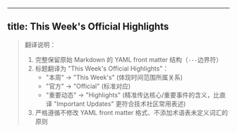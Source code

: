 
---
title: This Week's Official Highlights
---

> 翻译说明：
> 1. 完整保留原始 Markdown 的 YAML front matter 结构（`---`边界符）
> 2. 标题翻译为 "This Week's Official Highlights"：
>    * "本周" → "This Week's" (体现时间范围所属关系)
>    * "官方" → "Official" (标准对应)
>    * "重要动态" → "Highlights" (精准传达核心/重要事件的含义，比直译 "Important Updates" 更符合技术社区常用表述)
> 3. 严格遵循不修改 YAML front matter 格式、不添加术语表未定义词汇的原则